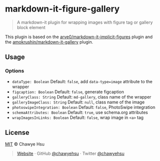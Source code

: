 # markdown-it-figure-gallery

> A markdown-it plugin for wrapping images with figure tag or gallery block element

This plugin is based on the [arve0/markdown-it-implicit-figures] plugin and
the [amokrushin/markdown-it-gallery] plugin.

## Usage

### Options

- `dataType: Boolean` Default: `false`, add `data-type=image` attribute to the wrapper
- `figcaption: Boolean` Default: `false`, generate figcaption
- `galleryClass: String` Default: `md-gallery`, class name of the wrapper
- `galleryImageClass: String` Default: `null`, class name of the image
- `photoswipeIntegration: Boolean` Default: `false`, PhotoSwipe integration
- `schemaAttributes: Boolean` Default: `true`, use schema.org attributes
- `wrapImagesInLinks: Boolean` Default: `false`, wrap image in `<a>` tag

## License

[MIT](LICENSE) © Chawye Hsu

> [Website] · GitHub [@chawyehsu] · Twitter [@chawyehsu]


[arve0/markdown-it-implicit-figures]: https://github.com/arve0/markdown-it-implicit-figures
[amokrushin/markdown-it-gallery]: https://github.com/amokrushin/markdown-it-gallery
[Website]: https://chawyehsu.com
[@chawyehsu]: https://github.com/chawyehsu
[@chawyehsu]: https://twitter.com/chawyehsu
